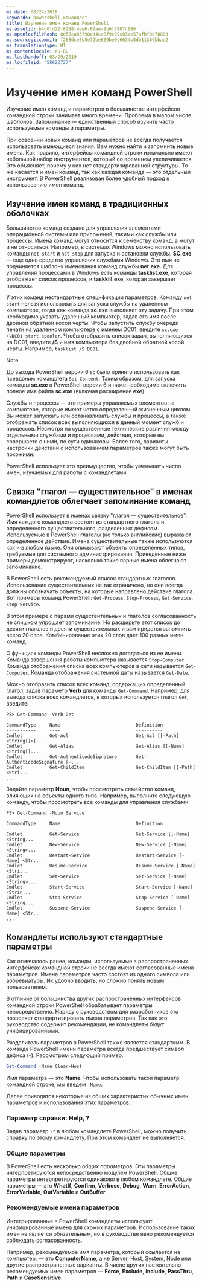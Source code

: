 ```yaml
---
ms.date: 08/24/2018
keywords: powershell,командлет
title: Изучение имен команд PowerShell
ms.assetid: b4d0fd22-8298-4ee6-82ae-9b6f2907c986
ms.openlocfilehash: 8d50ca03f98ed4ca8f9c09c83ae57afbf0d7888d
ms.sourcegitcommit: f268dce5b5e72be669be0c6634b8db11369bbae2
ms.translationtype: HT
ms.contentlocale: ru-RU
ms.lasthandoff: 03/29/2019
ms.locfileid: "58623727"
---
```

# <a name="learning-powershell-command-names"></a>Изучение имен команд PowerShell

Изучение имен команд и параметров в большинстве интерфейсов командной строки занимает много времени. Проблема в малом числе шаблонов. Запоминание — единственный способ изучить часто используемые команды и параметры.

При освоении новых команд или параметров не всегда получается использовать имеющиеся знания. Вам нужно найти и запомнить новые имена. Как правило, интерфейсы командной строки изначально имеют небольшой набор инструментов, который со временем увеличивается. Это объясняет, почему у них нет стандартизированной структуры.
То же касается и имен команд, так как каждая команда — это отдельный инструмент. В PowerShell реализован более удобный подход к использованию имен команд.

## <a name="learning-command-names-in-traditional-shells"></a>Изучение имен команд в традиционных оболочках

Большинство команд создано для управления элементами операционной системы или приложений, такими как службы или процессы. Имена команд могут относится к семейству команд, а могут и не относиться. Например, в системах Windows можно использовать команды `net start` и `net stop` для запуска и остановки службы. **SC.exe** — еще одно средство управления службами Windows. Это имя не подчиняется шаблону именования команд службы **net.exe**. Для управления процессами в Windows есть команды **tasklist.exe**, которая отображает список процессов, и **taskkill.exe**, которая завершает процессы.

У этих команд нестандартные спецификации параметров. Команду `net start` нельзя использовать для запуска службы на удаленном компьютере, тогда как команда **sc.exe** выполняет эту задачу. При этом необходимо указать удаленный компьютер, задав его имя после двойной обратной косой черты. Чтобы запустить службу очереди печати на удаленном компьютере с именем DC01, введите `sc.exe \\DC01 start spooler`.
Чтобы отобразить список задач, выполняющихся на DC01, введите **/S** и имя компьютера без двойной обратной косой черты. Например, `tasklist /S DC01`.

> [!NOTE]
> До выхода PowerShell версии 6 `sc` было принято использовать как псевдоним командлета `Set-Content`. Таким образом, для запуска команды **sc.exe** в PowerShell версии 6 и ниже необходимо включить полное имя файла **sc.exe** (включая расширение **exe**).

Службы и процессы — это примеры управляемых элементов на компьютере, которые имеют четко определенный жизненным циклом. Вы может запускать или останавливать службы и процессы, а также отображать список всех выполняющихся в данный момент служб и процессов. Несмотря на существенные технические различия между отдельными службами и процессами, действия, которые вы совершаете с ними, по сути одинаковы. Более того, варианты настройки действий с использованием параметров также могут быть похожими.

PowerShell использует это преимущество, чтобы уменьшить число имен, изучаемых для работы с командлетами.

## <a name="cmdlets-use-verb-noun-names-to-reduce-command-memorization"></a>Связка "глагол — существительное" в именах командлетов облегчает запоминание команд

PowerShell использует в именах связку "глагол — существительное". Имя каждого командлета состоит из стандартного глагола и определенного существительного, разделенных дефисом. Используемые в PowerShell глаголы (не только английские) выражают определенное действие. Имена существительные также используются как и в любом языке. Они описывают объекты определенных типов, требуемые для системного администрирования. Приведенные ниже примеры демонстрируют, насколько такие парные имена облегчают запоминание.

В PowerShell есть рекомендуемый список стандартных глаголов. Использование существительных не так ограничено, но они всегда должны обозначать объекты, на которые направлено действие глагола. Вот примеры команд PowerShell: `Get-Process`, `Stop-Process`, `Get-Service`, `Stop-Service`.

В этом примере с парами существительных и глаголов согласованность не слишком упрощает запоминание. Но расширьте этот список до десяти глаголов и десяти существительных и вам придется запомнить всего 20 слов.
Комбинирование этих 20 слов дает 100 разных имен команд.

О функциях команды PowerShell несложно догадаться из ее имени. Команда завершения работы компьютера называется `Stop-Computer`. Команда отображения списка всех компьютеров в сети называется `Get-Computer`. Команда отображения системной даты называется `Get-Date`.

Можно отобразить список всех команд, содержащих определенный глагол, задав параметр **Verb** для команды `Get-Command`. Например, для вывода списка всех командлетов, в которых используется глагол `Get`, введите:

```
PS> Get-Command -Verb Get

CommandType     Name                            Definition
-----------     ----                            ----------
Cmdlet          Get-Acl                         Get-Acl [[-Path] <String[]>]...
Cmdlet          Get-Alias                       Get-Alias [[-Name] <String[]...
Cmdlet          Get-AuthenticodeSignature       Get-AuthenticodeSignature [-...
Cmdlet          Get-ChildItem                   Get-ChildItem [[-Path] <Stri...
...
```

Задайте параметр **Noun**, чтобы просмотреть семейство команд, влияющих на объекты одного типа. Например, выполните следующую команду, чтобы просмотреть все команды для управления службами:

```
PS> Get-Command -Noun Service

CommandType     Name                            Definition
-----------     ----                            ----------
Cmdlet          Get-Service                     Get-Service [[-Name] <String...
Cmdlet          New-Service                     New-Service [-Name] <String>...
Cmdlet          Restart-Service                 Restart-Service [-Name] <Str...
Cmdlet          Resume-Service                  Resume-Service [-Name] <Stri...
Cmdlet          Set-Service                     Set-Service [-Name] <String>...
Cmdlet          Start-Service                   Start-Service [-Name] <Strin...
Cmdlet          Stop-Service                    Stop-Service [-Name] <String...
Cmdlet          Suspend-Service                 Suspend-Service [-Name] <Str...
...
```

## <a name="cmdlets-use-standard-parameters"></a>Командлеты используют стандартные параметры

Как отмечалось ранее, команды, используемые в распространенных интерфейсах командной строки не всегда имеют согласованные имена параметров. Имена параметров часто состоят из одного символа или аббревиатуры. Их удобно вводить, но сложно понять новым пользователям.

В отличие от большинства других распространенных интерфейсов командной строки PowerShell обрабатывает параметры непосредственно. Наряду с руководством для разработчиков это позволяет стандартизировать имена параметров. Так как это руководство содержит рекомендации, не командлеты будут унифицированными.

Разделитель параметров в PowerShell также является стандартным. В команде PowerShell имени параметра всегда предшествует символ дефиса (-). Рассмотрим следующий пример.

```powershell
Get-Command -Name Clear-Host
```

Имя параметра — это **Name**. Чтобы использовать такой параметр командной строке, мы введем `-Name`.

Далее приводятся некоторые из общих характеристик обычных имен параметров и использования этих параметров.

### <a name="the-help-parameter-"></a>Параметр справки: Help, ?

Задав параметр `-?` в любом командлете PowerShell, можно получить справку по этому командлету.
При этом командлет не выполняется.

### <a name="common-parameters"></a>Общие параметры

В PowerShell есть несколько *общих параметров*. Эти параметры интерпретируются непосредственно модулем PowerShell. Общие параметры интерпретируются одинаково в любом командлете. Общие параметры — это **WhatIf**, **Confirm**, **Verbose**, **Debug**, **Warn**, **ErrorAction**, **ErrorVariable**, **OutVariable** и **OutBuffer**.

### <a name="recommended-parameter-names"></a>Рекомендуемые имена параметров

Интегрированные в PowerShell командлеты используют унифицированные имена для схожих параметров. Использование таких имен не является обязательным, но в руководстве явно рекомендуется соблюдать согласованность.

Например, рекомендуемое имя параметра, который ссылается на компьютер, — это **ComputerName**, а не Server, Host, System, Node или другие распространенные варианты. В числе других настоятельно рекомендуемых имен параметров — **Force**, **Exclude**, **Include**, **PassThru**, **Path** и **CaseSensitive**.
